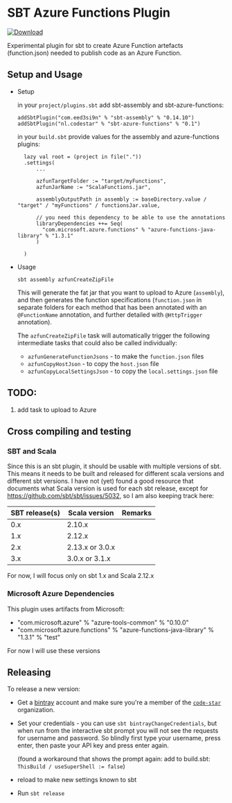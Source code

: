 # SBT Azure Functions Plugin 
[ ![Download](https://api.bintray.com/packages/code-star/sbt-azure-functions/sbt-azure-functions/images/download.svg) ](https://bintray.com/code-star/sbt-azure-functions/sbt-azure-functions/_latestVersion)

Experimental plugin for sbt to create Azure Function artefacts (function.json) needed to publish code as an Azure Function.

## Setup and Usage

* Setup
  
    in your `project/plugins.sbt` add sbt-assembly and sbt-azure-functions:
  
      addSbtPlugin("com.eed3si9n" % "sbt-assembly" % "0.14.10")
      addSbtPlugin("nl.codestar" % "sbt-azure-functions" % "0.1")

    in your `build.sbt` provide values for the assembly and azure-functions plugins:

        lazy val root = (project in file("."))
        .settings(
            ...
        
            azfunTargetFolder := "target/myFunctions",
            azfunJarName := "ScalaFunctions.jar",
        
            assemblyOutputPath in assembly := baseDirectory.value / "target" / "myFunctions" / functionsJar.value,
        
            // you need this dependency to be able to use the annotations
            libraryDependencies ++= Seq(
              "com.microsoft.azure.functions" % "azure-functions-java-library" % "1.3.1"
            )
        
        )

* Usage

    `sbt assembly azfunCreateZipFile`

    This will generate the fat jar that you want to upload to Azure (`assembly`), and then generates the function
    specifications (`function.json` in separate folders for each method that has been annotated with an `@FunctionName`
    annotation, and further detailed with `@HttpTrigger` annotation).
  
    The `azfunCreateZipFile` task will automatically trigger the following intermediate tasks that could also be
    called individually:
  
    * `azfunGenerateFunctionJsons` - to make the `function.json` files
    * `azfunCopyHostJson` - to copy the `host.json` file
    * `azfunCopyLocalSettingsJson` - to copy the `local.settings.json` file

## TODO: 
1. add task to upload to Azure


## Cross compiling and testing
### SBT and Scala
Since this is an sbt plugin, it should be usable with multiple versions of sbt. This means it needs to be built and
released for different scala versions and different sbt versions. I have not (yet) found a good resource that documents
what Scala version is used for each sbt release, except for https://github.com/sbt/sbt/issues/5032, 
so I am also keeping track here:

| SBT release(s)| Scala version     | Remarks                                          |
|---------------|-------------------|--------------------------------------------------|
| 0.x           | 2.10.x            |
| 1.x           | 2.12.x            |
| 2.x           | 2.13.x or 3.0.x   |
| 3.x           | 3.0.x or 3.1.x    |

For now, I will focus only on sbt 1.x and Scala 2.12.x

### Microsoft Azure Dependencies
This plugin uses artifacts from Microsoft:
* "com.microsoft.azure" % "azure-tools-common" % "0.10.0"
* "com.microsoft.azure.functions" % "azure-functions-java-library" % "1.3.1" % "test"

For now I will use these versions

## Releasing
To release a new version:
* Get a [bintray](https://bintray.com) account and make sure you're a member of the [`code-star`](https://bintray.com/code-star) organization.
* Set your credentials - you can use `sbt bintrayChangeCredentials`, but when run from the interactive sbt prompt
  you will not see the requests for username and password. So blindly first type your username, press enter, then
  paste your API key and press enter again.

    (found a workaround that shows the prompt again: add to build.sbt: `ThisBuild / useSuperShell := false`)
* reload to make new settings known to sbt
* Run `sbt release`

